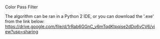 Color Pass Filter

The algorithm can be ran in a Python 2 IDE, or you can download the '.exe' from the link below:
https://drive.google.com/file/d/1rRab6GGnC_v6mTqdKtpqise2dDo6vCV6/view?usp=sharing
